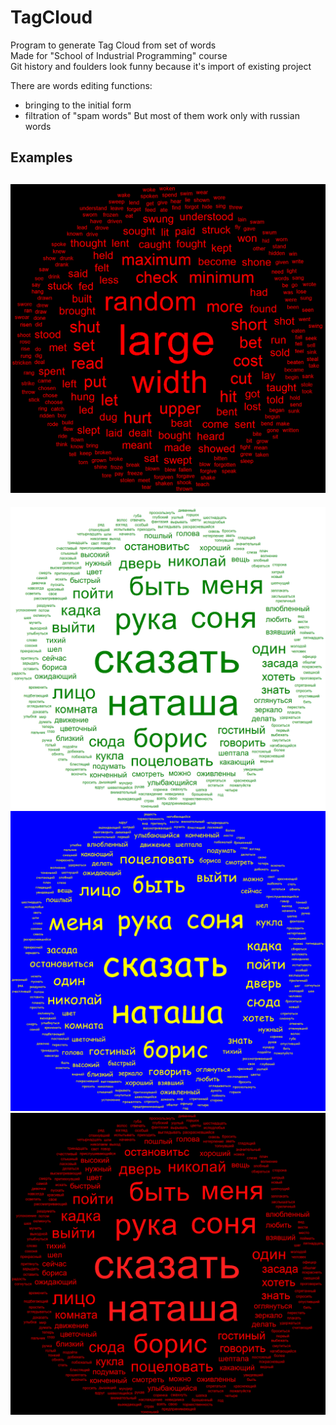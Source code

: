 # TagCloud

Program to generate Tag Cloud from set of words  
Made for "School of Industrial Programming" course  
Git history and foulders look funny because it's import of existing project

There are words editing functions:
 - bringing to the initial form
 - filtration of "spam words"
But most of them work only with russian words

## Examples
![Example](EngExample.png)
---
![Example](RusExample.png)
![Example](RusExampleFont.png)
![Example](RusExampleColors.png)
